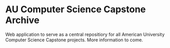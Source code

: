 # AU Computer Science Capstone Archive

Web application to serve as a central repositiory for all American University Computer Science Capstone projects. More information to come.
